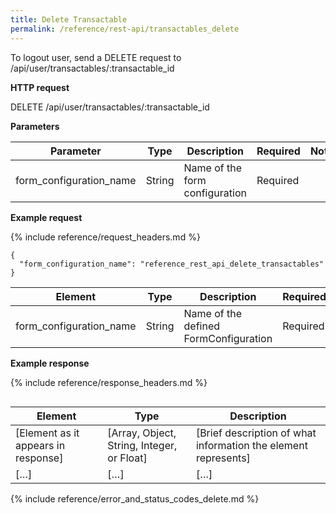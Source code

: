 ```yaml
---
title: Delete Transactable
permalink: /reference/rest-api/transactables_delete
---
```


To logout user, send a DELETE request to /api/user/transactables/:transactable_id

**HTTP request**

DELETE /api/user/transactables/:transactable_id

**Parameters**

| Parameter               | Type   | Description                    | Required | Notes |
| ----------------------- | ------ | ------------------------------ | -------- | ----- |
| form_configuration_name | String | Name of the form configuration | Required |       |

**Example request**

{% include reference/request_headers.md %}

```
{
  "form_configuration_name": "reference_rest_api_delete_transactables"
}
```

| Element                 | Type   | Description                           | Required? |
| ----------------------- | ------ | ------------------------------------- | --------- |
| form_configuration_name | String | Name of the defined FormConfiguration | Required  |

**Example response**

{% include reference/response_headers.md %}

```

```

| Element                             | Type                                       | Description                                                    |
| ----------------------------------- | ------------------------------------------ | -------------------------------------------------------------- |
| [Element as it appears in response] | [Array, Object, String, Integer, or Float] | [Brief description of what information the element represents] |
| […]                                 | […]                                        | […]                                                            |

{% include reference/error_and_status_codes_delete.md %}

